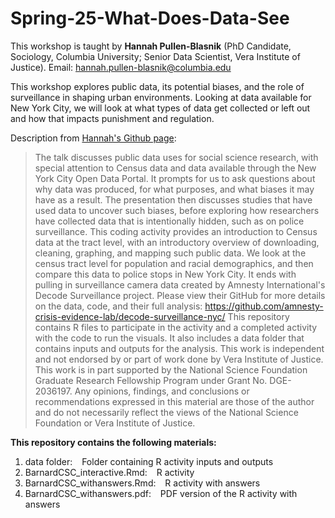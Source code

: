 # Spring-25-What-Does-Data-See

This workshop is taught by **Hannah Pullen-Blasnik** (PhD Candidate, Sociology, Columbia University; Senior Data Scientist, Vera Institute of Justice). 
Email: hannah.pullen-blasnik@columbia.edu

This workshop explores public data, its potential biases, and the role of surveillance in shaping urban environments. Looking at data available for New York City, we will look at what types of data get collected or left out and how that impacts punishment and regulation.

Description from [Hannah's Github page](https://github.com/hpullenblasnik/csc-public-data-policing):

> The talk discusses public data uses for social science research, with special attention to Census data and data available through the New York City Open Data Portal. It prompts for us to ask questions about why data was produced, for what purposes, and what biases it may have as a result. The presentation then discusses studies that have used data to uncover such biases, before exploring how researchers have collected data that is intentionally hidden, such as on police surveillance. This coding activity provides an introduction to Census data at the tract level, with an introductory overview of downloading, cleaning, graphing, and mapping such public data. We look at the census tract level for population and racial demographics, and then compare this data to police stops in New York City. It ends with pulling in surveillance camera data created by Amnesty International's Decode Surveillance project. Please view their GitHub for more details on the data, code, and their full analysis: https://github.com/amnesty-crisis-evidence-lab/decode-surveillance-nyc/ This repository contains R files to participate in the activity and a completed activity with the code to run the visuals. It also includes a data folder that contains inputs and outputs for the analysis. This work is independent and not endorsed by or part of work done by Vera Institute of Justice. This work is in part supported by the National Science Foundation Graduate Research Fellowship Program under Grant No. DGE-2036197. Any opinions, findings, and conclusions or recommendations expressed in this material are those of the author and do not necessarily reflect the views of the National Science Foundation or Vera Institute of Justice.


**This repository contains the following materials:**
  1. data folder: &ensp; Folder containing R activity inputs and outputs
  2. BarnardCSC_interactive.Rmd: &ensp; R activity
  3. BarnardCSC_withanswers.Rmd: &ensp; R activity with answers
  4. BarnardCSC_withanswers.pdf: &ensp; PDF version of the R activity with answers

